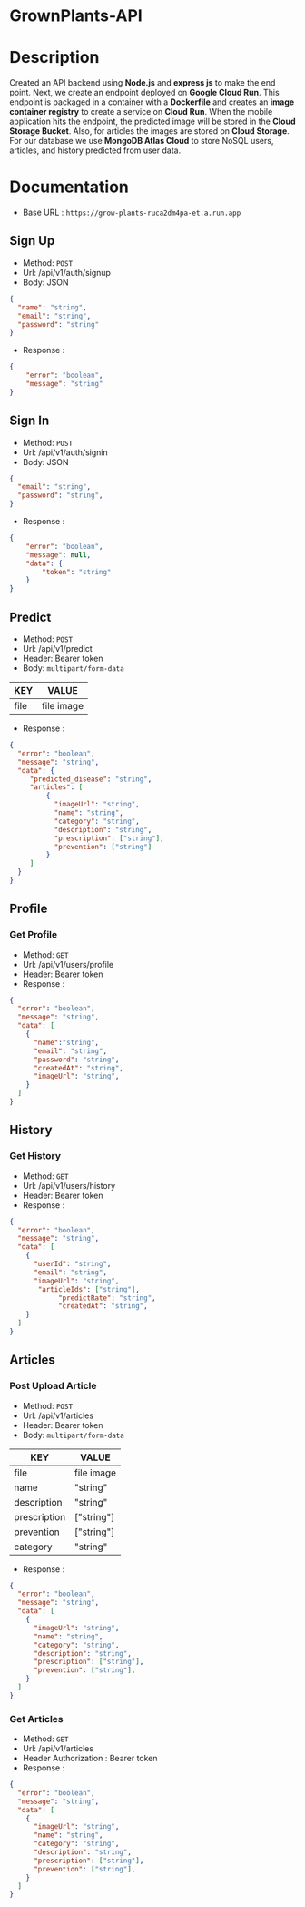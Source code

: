 # GrownPlants-API

# Description
Created an API backend using **Node.js** and **express js** to make the end point. Next, we create an endpoint deployed on **Google Cloud Run**. This endpoint is packaged in a container with a **Dockerfile** and creates an **image container registry** to create a service on **Cloud Run**. When the mobile application hits the endpoint, the predicted image will be stored in the **Cloud Storage Bucket**. Also, for articles the images are stored on **Cloud Storage**. For our database we use **MongoDB Atlas Cloud** to store NoSQL users, articles, and history predicted from user data.

# Documentation
- Base URL : `https://grow-plants-ruca2dm4pa-et.a.run.app`

## Sign Up

- Method: `POST`
- Url: /api/v1/auth/signup
- Body: JSON
```json
{
  "name": "string",
  "email": "string",
  "password": "string"
}
```

- Response : 
```json
{
    "error": "boolean",
    "message": "string"
}
```

## Sign In

- Method: `POST`
- Url: /api/v1/auth/signin
- Body: JSON
```json
{
  "email": "string",
  "password": "string",
}
```

- Response : 
```json
{
    "error": "boolean",
    "message": null,
    "data": {
        "token": "string"
    }
}
```

## Predict

- Method: `POST`
- Url: /api/v1/predict
- Header: Bearer token
- Body: `multipart/form-data`

| KEY | VALUE | 
| --------------- | --------------- | 
| file | file image | 

- Response :
```json
{
  "error": "boolean",
  "message": "string",
  "data": {
     "predicted_disease": "string",
     "articles": [
         {
           "imageUrl": "string",
           "name": "string",
           "category": "string",
           "description": "string",
           "prescription": ["string"],
           "prevention": ["string"]
         }
     ]
  }
}
```

## Profile

### Get Profile

- Method: `GET`
- Url: /api/v1/users/profile
- Header: Bearer token
- Response :
```json
{
  "error": "boolean",
  "message": "string",
  "data": [
    {
      "name":"string",
      "email": "string",
      "password": "string",
      "createdAt": "string",
      "imageUrl": "string",
    }
  ]
}
```

## History

### Get History

- Method: `GET`
- Url: /api/v1/users/history
- Header: Bearer token
- Response :
```json
{
  "error": "boolean",
  "message": "string",
  "data": [
    {
      "userId": "string",
      "email": "string",
      "imageUrl": "string",
       "articleIds": ["string"],
            "predictRate": "string",
            "createdAt": "string",
    }
  ]
}
```

## Articles

### Post Upload Article

- Method: `POST`
- Url: /api/v1/articles
- Header: Bearer token
- Body: `multipart/form-data`

| KEY | VALUE | 
| --------------- | --------------- | 
| file | file image | 
| name | "string" | 
| description  | "string" | 
| prescription  | ["string"] | 
| prevention  | ["string"] | 
| category  | "string" | 

- Response :
```json
{
  "error": "boolean",
  "message": "string",
  "data": [
    {
      "imageUrl": "string",
      "name": "string",
      "category": "string",
      "description": "string",
      "prescription": ["string"],
      "prevention": ["string"],
    }
  ]
}
```

### Get Articles

- Method: `GET`
- Url: /api/v1/articles
- Header Authorization : Bearer token
- Response :

```json
{
  "error": "boolean",
  "message": "string",
  "data": [
    {
      "imageUrl": "string",
      "name": "string",
      "category": "string",
      "description": "string",
      "prescription": ["string"],
      "prevention": ["string"],
    }
  ]
}
```

